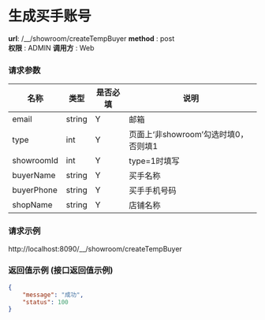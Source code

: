生成买手账号
=======

**url**: /__/showroom/createTempBuyer
**method** : post  
**权限** : ADMIN 
**调用方** : Web

### 请求参数

|     名称  	 |  类型   | 是否必填  |             说明                                                   |
|------------|--------|----------|-------------------------------------------------------------------|
| email       | string | Y        | 邮箱  	                                                       |
| type       | int | Y        |页面上‘非showroom’勾选时填0，否则填1   	                                                       |
| showroomId       | int | Y        | type=1时填写  	                                                       |
| buyerName       | string | Y        | 买手名称  	                                                       |
| buyerPhone       | string | Y        | 买手手机号码  	                                                       |
| shopName       | string | Y        | 店铺名称  	                                                       |
### 请求示例
http://localhost:8090/__/showroom/createTempBuyer
### 返回值示例 (接口返回值示例)
```json
{
    "message": "成功",
    "status": 100
}
```